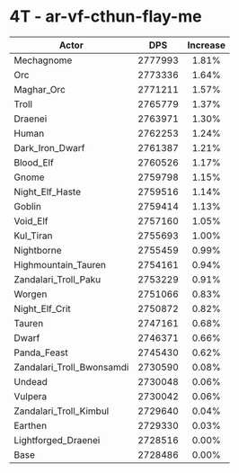 # 4T - ar-vf-cthun-flay-me
| Actor | DPS | Increase |
|---|:---:|:---:|
|Mechagnome|2777993|1.81%|
|Orc|2773336|1.64%|
|Maghar_Orc|2771211|1.57%|
|Troll|2765779|1.37%|
|Draenei|2763971|1.30%|
|Human|2762253|1.24%|
|Dark_Iron_Dwarf|2761387|1.21%|
|Blood_Elf|2760526|1.17%|
|Gnome|2759798|1.15%|
|Night_Elf_Haste|2759516|1.14%|
|Goblin|2759414|1.13%|
|Void_Elf|2757160|1.05%|
|Kul_Tiran|2755693|1.00%|
|Nightborne|2755459|0.99%|
|Highmountain_Tauren|2754161|0.94%|
|Zandalari_Troll_Paku|2753229|0.91%|
|Worgen|2751066|0.83%|
|Night_Elf_Crit|2750872|0.82%|
|Tauren|2747161|0.68%|
|Dwarf|2746371|0.66%|
|Panda_Feast|2745430|0.62%|
|Zandalari_Troll_Bwonsamdi|2730590|0.08%|
|Undead|2730048|0.06%|
|Vulpera|2730042|0.06%|
|Zandalari_Troll_Kimbul|2729640|0.04%|
|Earthen|2729330|0.03%|
|Lightforged_Draenei|2728516|0.00%|
|Base|2728486|0.00%|

